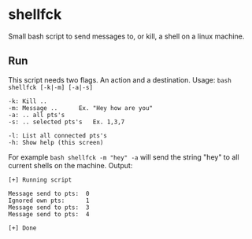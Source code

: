# shellfck
Small bash script to send messages to, or kill, a shell on a linux machine.

## Run
This script needs two flags. An action and a destination. Usage: `bash shellfck [-k|-m] [-a|-s]`

```
-k:	Kill ..
-m:	Message ..		Ex. "Hey how are you"
-a:	.. all pts's
-s:	.. selected pts's	Ex. 1,3,7

-l:	List all connected pts's
-h:	Show help (this screen)
```

For example `bash shellfck -m "hey" -a` will send the string "hey" to all current shells on the machine. Output:

```
[+] Running script

Message send to pts:  0
Ignored own pts:      1
Message send to pts:  3
Message send to pts:  4

[+] Done
```
